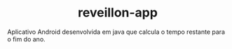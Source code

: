 <h1 align="center">reveillon-app</h1>
Aplicativo Android desenvolvida em java que calcula o tempo restante para o fim do ano.
